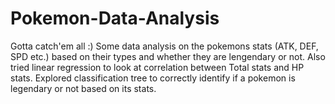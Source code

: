 # Pokemon-Data-Analysis
Gotta catch'em all :)
Some data analysis on the pokemons stats (ATK, DEF, SPD etc.) based on their types and whether they are lengendary or not.
Also tried linear regression to look at correlation between Total stats and HP stats.
Explored classification tree to correctly identify if a pokemon is legendary or not based on its stats. 
